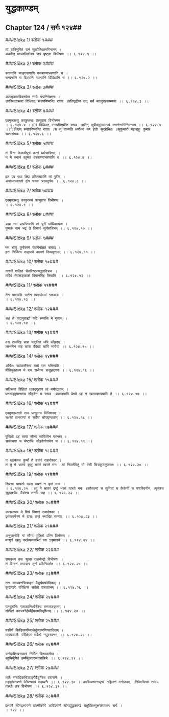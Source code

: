 युद्धकाण्डम्
===============================


## Chapter 124  / सर्गः १२४##


###Slōka 1/ श्लोक १###


    तां रात्रिमुषितं रामं सुखोत्थितमरिन्दमम् ।
    अब्रवीत् प्राञ्जलिर्वाक्यं जयं पृष्ट्वा विभीषणः ।। ६.१२४.१ ।।


###Slōka 2/ श्लोक २###


    स्नानानि चाङ्गरागाणि वस्त्राण्याभरणानि च ।
    चन्दनानि च दिव्यानि माल्यानि विविधानि च ।। ६.१२४.२ ।।


###Slōka 3/ श्लोक ३###


    अलङ्कारविदश्चेमा नार्यः पद्मनिभेक्षणाः ।
    उपस्थितास्त्वां विधिवत् स्नापयिष्यन्ति राघव ।प्रतिगृह्णीष्व तत् सर्वं मदनुग्रहकाम्यया ।। ६.१२४.३ ।।


###Slōka 4/ श्लोक ४###


    एवमुक्तस्तु काकुत्स्थः प्रत्युवाच विभीषमम् ।
    । ६.१२४.४ ।।ां विधिवत् स्नापयिष्यन्ति राघव ।हरीन् सुग्रीवमुख्यांस्त्वं स्नानेनाभिनिमन्त्रय ।। ६.१२४.५ ।।िधिवत् स्नापयिष्यन्ति राघव ।स तु ताम्यति धर्मात्मा मम हेतोः सुखोचितः ।सुकुमारो महाबाहुः कुमारः सत्यसंश्रवः ।। ६.१२४.६ ।।


###Slōka 5/ श्लोक ५###


    तं विना केकयीपुत्रं भरतं धर्मचारिणम् ।
    न मे स्नानं बहुमतं वस्त्राण्याभरणानि च ।। ६.१२४.७ ।।


###Slōka 6/ श्लोक ६###


    इत एव पथा क्षिप्रं प्रतिगच्छामि तां पुरीम् ।
    अयोध्यामागतो ह्येष पन्थाः परमदुर्गमः ।। ६.१२४.८ ।।


###Slōka 7/ श्लोक ७###


    एवमुक्तस्तु काकुत्स्थं प्रत्युवाच विभीषणः ।
    । ६.१२४.९ ।।


###Slōka 8/ श्लोक ८###


    अह्ना त्वां प्रापयिष्यामि तां पुरीं पार्थिवात्मज ।
    पुष्पकं नाम भद्रं ते विमानं सूर्यसन्निभम् ।। ६.१२४.१० ।।


###Slōka 9/ श्लोक ९###


    मम भ्रातुः कुबेरस्य रावणेनाहृतं बलात् ।
    हृतं निर्जित्य सङ्ग्रामे कामगं दिव्यमुत्तमम् ।। ६.१२४.११ ।।


###Slōka 10/ श्लोक १०###


    त्वदर्थे पालितं चैतत्तिष्ठत्यतुलविक्रम ।
    तदिदं मेघसङ्काशं विमानमिह तिष्ठति ।। ६.१२४.१२ ।।


###Slōka 11/ श्लोक ११###


    तेन यास्यसि यानेन त्वमयोध्यां गतज्वरः ।
    । ६.१२४.१३ ।।


###Slōka 12/ श्लोक १२###


    अहं ते यद्यनुग्राह्यो यदि स्मरसि मे गुणान् ।
    । ६.१२४.१४ ।।


###Slōka 13/ श्लोक १३###


    वस तावदिह प्राज्ञ यद्यस्ति मयि सौहृदभ् ।
    लक्ष्मणेन सह भ्रात्रा वैदेह्या चापि भार्यया ।। ६.१२४.१५ ।।


###Slōka 14/ श्लोक १४###


    अर्चितः सर्वकामैस्त्वं ततो राम गमिष्यसि ।
    प्रीतियुक्तस्य मे राम ससैन्यः ससुहृद्गणः ।। ६.१२४.१६ ।।


###Slōka 15/ श्लोक १५###


    सत्क्रियां विहितां तावद्गृहाण त्वं मयोद्यताम् ।
    प्रणयाद्वहुमानाच्च सौहृदेन च राघव ।प्रसादयामि प्रेष्यो ऽहं न खल्वाज्ञापयामि ते ।। ६.१२४.१७ ।।


###Slōka 16/ श्लोक १६###


    एवमुक्तस्ततो रामः प्रत्युवाच विभिषणम् ।
    रक्षसां वानराणां च सर्वेषां चोपशृण्वताम् ।। ६.१२४.१८ ।।


###Slōka 17/ श्लोक १७###


    पूजितो ऽहं त्वया सौम्य साचिव्येन परन्तप ।
    सर्वात्मना च चेष्टाभिः सौहृदेनोत्तमेन च ।। ६.१२४.१९ ।।


###Slōka 18/ श्लोक १८###


    न खल्वेतन्न कुर्यां ते वचनं राक्षसेश्वर ।
    तं तु मे भ्रातरं द्रष्टुं भरतं त्वरते मनः ।मां निवर्तयितुं यो ऽसौ चित्रकूटमुपागतः ।। ६.१२४.२० ।।


###Slōka 19/ श्लोक १९###


    शिरसा याचतो यस्य वचनं न कृतं मया ।
    । ६.१२४.२१ ।।तु मे भ्रातरं द्रष्टुं भरतं त्वरते मनः ।कौसल्यां च सुमित्रां च कैकेयीं च यशस्विनीम् ।गुरूंश्च सुहृदश्चैव पौरांश्च तनयैः सह ।। ६.१२४.२२ ।।


###Slōka 20/ श्लोक २०###


    उपस्थापय मे क्षिप्रं विमानं राक्षसेश्वर ।
    कृतकार्यस्य मे वासः कथं स्यादिह सम्मतः ।। ६.१२४.२३ ।।


###Slōka 21/ श्लोक २१###


    अनुजानीहि मां सौम्य पूजितो ऽस्मि विभीषण ।
    मन्युर्न खलु कर्तव्यस्त्वरितं त्वा ऽनुमानये ।। ६.१२४.२४ ।।


###Slōka 22/ श्लोक २२###


    राघवस्य वचः श्रुत्वा राक्षसेन्द्रो विभीषणः ।
    तं विमानं समादाय तूर्णं प्रतिनिवर्तत ।। ६.१२४.२५ ।।


###Slōka 23/ श्लोक २३###


    ततः काञ्चनचित्राङ्गं वैडूर्यमयवेदिकम् ।
    कूटागारैः परिक्षिप्तं सर्वतो रजतप्रभम् ।। ६.१२४.२६ ।।


###Slōka 24/ श्लोक २४###


    पाण्डुराभिः पताकाभिर्ध्वजैश्च समलङ्कृतम् ।
    शोभितं काञ्चनैर्हर्म्यैर्हेमपद्मविभूषितम् ।। ६.१२४.२७ ।।


###Slōka 25/ श्लोक २५###


    प्रकीर्णं किङ्किणीजालैर्मुक्तामणिगवाक्षितम् ।
    घण्टाजालैः परिक्षिप्तं सर्वतो मधुरस्वनम् ।। ६.१२४.२८ ।।


###Slōka 26/ श्लोक २६###


    यन्मेरुशिखराकारं निर्मितं विश्वकर्मणा ।
    बहुभिर्भूषितं हर्म्यैर्मुक्तारजतसन्निभैः ।। ६.१२४.२९ ।।


###Slōka 27/ श्लोक २७###


    तलैः स्फाटिकचित्राङ्गैर्वैडूर्यैश्च वरासनैः ।
    महार्हास्तरणो पेतैरुपपन्नं महाधनैः ।। ६.१२४.३० ।।उपस्थितमनाधृष्यं तद्विमानं मनोजवम् ।निवेदयित्वा रामाय तस्थौ तत्र विभीषणः ।। ६.१२४.३१ ।।


###Slōka 28/ श्लोक २८###


    इत्यार्षे श्रीमद्रामायणे वाल्मीकीये आदिकाव्ये श्रीमद्युद्धकाण्डे चतुर्विंशत्युत्तरशततमः सर्गः ।
    । १२४ ।।


